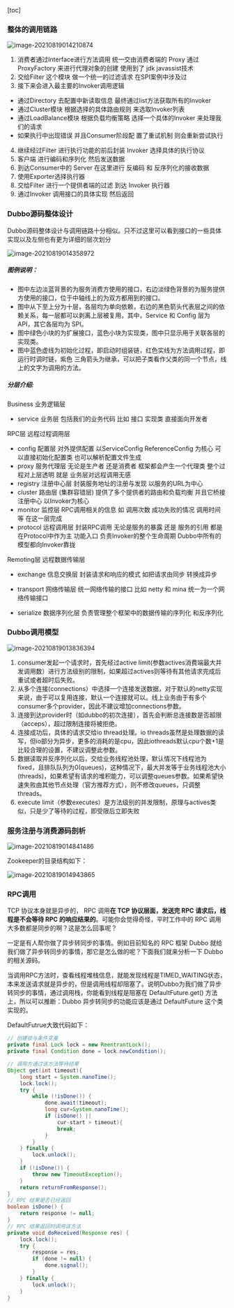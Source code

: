 [toc]

### 整体的调用链路

![image-20210819014210874](images/image-20210819014210874.png)

1. 消费者通过Interface进行方法调用 统一交由消费者端的 Proxy 通过ProxyFactory 来进行代理对象的创建 使用到了 jdk javassist技术
2. 交给Filter 这个模块 做一个统一的过滤请求 在SPI案例中涉及过
3. 接下来会进入最主要的Invoker调用逻辑
  - 通过Directory 去配置中新读取信息 最终通过list方法获取所有的Invoker
  - 通过Cluster模块 根据选择的具体路由规则 来选取Invoker列表
  - 通过LoadBalance模块 根据负载均衡策略 选择一个具体的Invoker 来处理我们的请求
  - 如果执行中出现错误 并且Consumer阶段配 置了重试机制 则会重新尝试执行
4. 继续经过Filter 进行执行功能的前后封装 Invoker 选择具体的执行协议
5. 客户端 进行编码和序列化 然后发送数据
6. 到达Consumer中的 Server 在这里进行 反编码 和 反序列化的接收数据
7. 使用Exporter选择执行器 
8. 交给Filter 进行一个提供者端的过滤 到达 Invoker 执行器 
9. 通过Invoker 调用接口的具体实现 然后返回



### Dubbo源码整体设计

Dubbo源码整体设计与调用链路十分相似。只不过这里可以看到接口的一些具体实现以及左侧也有更为详细的层次划分

![image-20210819014358972](images/image-20210819014358972.png)

##### 图例说明：

- 图中左边淡蓝背景的为服务消费方使用的接口，右边淡绿色背景的为服务提供方使用的接口，位于中轴线上的为双方都用到的接口。
- 图中从下至上分为十层，各层均为单向依赖，右边的黑色箭头代表层之间的依赖关系，每一层都可以剥离上层被复用，其中，Service 和 Config 层为 API，其它各层均为 SPI。
- 图中绿色小块的为扩展接口，蓝色小块为实现类，图中只显示用于关联各层的实现类。
- 图中蓝色虚线为初始化过程，即启动时组装链，红色实线为方法调用过程，即运行时调时链，紫色
  三角箭头为继承，可以把子类看作父类的同一个节点，线上的文字为调用的方法。

##### 分层介绍:

Business 业务逻辑层

- service 业务层 包括我们的业务代码 比如 接口 实现类 直接面向开发者

RPC层 远程过程调用层

- config 配置层 对外提供配置 以ServiceConfig ReferenceConfig 为核心 可以直接初始化配置类 也可以解析配置文件生成 
- proxy 服务代理层 无论是生产者 还是消费者 框架都会产生一个代理类 整个过程对上层透明 就是
  业务层对远程调用无感 
- registry 注册中心层 封装服务地址的注册与发现 以服务的URL为中心 
- cluster 路由层 (集群容错层) 提供了多个提供者的路由和负载均衡 并且它桥接注册中心 以Invoker为核心
- monitor 监控层 RPC调用相关的信息 如 调用次数 成功失败的情况 调用时间等 在这一层完成
- protocol 远程调用层 封装RPC调用 无论是服务的暴露 还是 服务的引用 都是在Protocol中作为主
  功能入口 负责Invoker的整个生命周期 Dubbo中所有的模型都向Invoker靠拢

Remoting层 远程数据传输层

- exchange 信息交换层 封装请求和响应的模式 如把请求由同步 转换成异步

- transport 网络传输层 统一网络传输的接口 比如 netty 和 mina 统一为一个网络传输接口

- serialize 数据序列化层 负责管理整个框架中的数据传输的序列化 和反序列化

### Dubbo调用模型

![image-20210819013836394](images/image-20210819013836394.png)

1. consumer发起一个请求时，首先经过active limit(参数actives消费端最大并发调用数）进行方法级别的限制，如果超过actives则等待有其他请求完成后重试或者超时后失败。
2. 从多个连接(connections）中选择一个连接发送数据，对于默认的netty实现来说，由于可以复用连接，默认一个连接就可以。线上业务由于有多个consumer多个provider，因此不建议增加connections参数。
3. 连接到达provider时（如dubbo的初次连接），首先会判断总连接数是否超限（acceps），超过限制连接将被拒绝。
4. 连接成功后，具体的请求交给io thread处理。io threads虽然是处理数据的读写，但io部分为异步，更多的消耗的是cpu，因此iothreads默认cpu个数+1是比较合理的设置，不建议调整此参数。
5. 数据读取并反序列化以后，交给业务线程池处理，默认情况下线程池为fixed，且排队队列为0(queues)，这种情况下，最大并发等于业务线程池大小(threads)，如果希望有请求的堆积能力，可以调整queues参数。如果希望快速失败由其他节点处理（官方推荐方式），则不修改queues，只调整threads。
6. execute limit（参数executes）是方法级别的并发限制，原理与actives类似，只是少了等待的过程，即受限后立即失败



### 服务注册与消费源码剖析

![image-20210819014841486](images/image-20210819014841486.png)

Zookeeper的目录结构如下：

![image-20210819014943865](images/image-20210819014943865.png)

### RPC调用

 TCP 协议本身就是异步的， RPC 调用**在 TCP 协议层面，发送完 RPC 请求后，线程是不会等待 RPC 的响应结果的**。可能你会觉得奇怪，平时工作中的 RPC 调用大多数都是同步的啊？这是怎么回事呢？

一定是有人帮你做了异步转同步的事情。例如目前知名的 RPC 框架 Dubbo 就给我们做了异步转同步的事情，那它是怎么做的呢？下面我们就来分析一下 Dubbo 的相关源码。

当调用RPC方法时，查看线程堆栈信息，就能发现线程是TIMED_WAITING状态，本来发送请求就是异步的，但是调用线程却阻塞了。说明Dubbo为我们做了异步转同步的事情，通过调用栈，你能看到线程是阻塞在 DefaultFuture.get() 方法上，所以可以推断：Dubbo 异步转同步的功能应该是通过 DefaultFuture 这个类实现的。

DefaultFutrue大致代码如下：

```java
// 创建锁与条件变量
private final Lock lock = new ReentrantLock();
private final Condition done = lock.newCondition();

// 调用方通过该方法等待结果
Object get(int timeout){
    long start = System.nanoTime();
    lock.lock();
    try {
        while (!isDone()) {
            done.await(timeout);
            long cur=System.nanoTime();
            if (isDone() || 
                cur-start > timeout){
                break;
            }
        }
    } finally {
        lock.unlock();
    }
    if (!isDone()) {
        throw new TimeoutException();
    }
    return returnFromResponse();
}
// RPC 结果是否已经返回
boolean isDone() {
    return response != null;
}
// RPC 结果返回时调用该方法   
private void doReceived(Response res) {
    lock.lock();
    try {
        response = res;
        if (done != null) {
            done.signal();
        }
    } finally {
        lock.unlock();
    }
}
```

